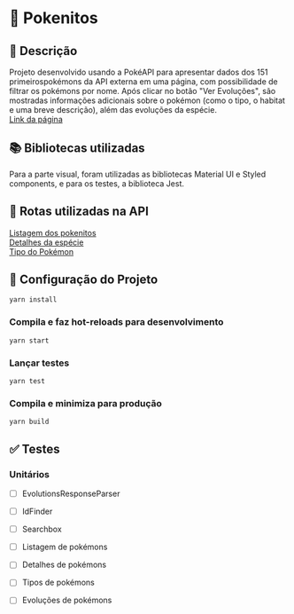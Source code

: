 # :mouse2: Pokenitos  

## :page_with_curl: Descrição
Projeto desenvolvido usando a PokéAPI para apresentar dados dos 151 primeirospokémons da API externa em uma página, com possibilidade de filtrar os pokémons por nome. Após clicar no botão "Ver Evoluções", são mostradas informações adicionais sobre o pokémon (como o tipo, o habitat e uma breve descrição), além das evoluções da espécie.  
[Link da página](https://pokenitos.vercel.app)

## :books: Bibliotecas utilizadas
Para a parte visual, foram utilizadas as bibliotecas Material UI e Styled components, e para os testes, a biblioteca Jest.

## :game_die: Rotas utilizadas na API
[Listagem dos pokenitos](https://pokeapi.co/api/v2/pokemon?limit=151)  
[Detalhes da espécie](https://pokeapi.co/api/v2/pokemon-species/${id}/)  
[Tipo do Pokémon](https://pokeapi.co/api/v2/pokemon/${id})

## :wrench: Configuração do Projeto

```
yarn install
```

### Compila e faz hot-reloads para desenvolvimento
```
yarn start
```

### Lançar testes  
```
yarn test
```

### Compila e minimiza para produção
```
yarn build
```


## :white_check_mark: Testes  
### Unitários  
- [ ] EvolutionsResponseParser  
- [ ] IdFinder  
- [ ] Searchbox  
- [ ] Listagem de pokémons  
- [ ] Detalhes de pokémons  
- [ ] Tipos de pokémons  
- [ ] Evoluções de pokémons  

